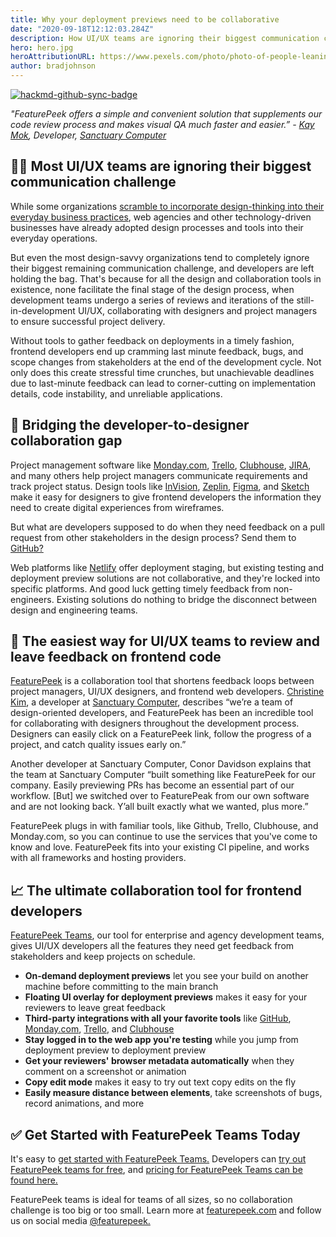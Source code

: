 ```yaml
---
title: Why your deployment previews need to be collaborative
date: "2020-09-18T12:12:03.284Z"
description: How UI/UX teams are ignoring their biggest communication challenge
hero: hero.jpg
heroAttributionURL: https://www.pexels.com/photo/photo-of-people-leaning-on-wooden-table-3183183/
author: bradjohnson
---
```


[![hackmd-github-sync-badge](https://hackmd.io/gNMaXn93Ss6JMT9TOCFp2Q/badge)](https://hackmd.io/gNMaXn93Ss6JMT9TOCFp2Q)


*"FeaturePeek offers a simple and convenient solution that supplements our code review process and makes visual QA much faster and easier.”*
*- [Kay Mok](https://github.com/mokaymokay), Developer, [Sanctuary Computer](https://www.sanctuary.computer/)*

## 🤦‍♀️ Most UI/UX teams are ignoring their biggest communication challenge

While some organizations [scramble to incorporate design-thinking into their everyday business practices](https://hbr.org/2018/09/why-design-thinking-works), web agencies and other technology-driven businesses have already adopted design processes and tools into their everyday operations.

But even the most design-savvy organizations tend to completely ignore their biggest remaining communication challenge, and developers are left holding the bag. That's because for all the design and collaboration tools in existence, none facilitate the final stage of the design process, when development teams undergo a series of reviews and iterations of the still-in-development UI/UX, collaborating with designers and project managers to ensure successful project delivery.

Without tools to gather feedback on deployments in a timely fashion, frontend developers end up cramming last minute feedback, bugs, and scope changes from stakeholders at the end of the development cycle. Not only does this create stressful time crunches, but unachievable deadlines due to last-minute feedback can lead to corner-cutting on implementation details, code instability, and unreliable applications.

## 💬 Bridging the developer-to-designer collaboration gap

Project management software like [Monday.com](http://Monday.com), [Trello](https://trello.com/), [Clubhouse](https://clubhouse.io/), [JIRA](https://www.atlassian.com/software/jira), and many others help project managers communicate requirements and track project status. Design tools like [InVision](https://www.invisionapp.com/), [Zeplin](https://zeplin.io/), [Figma](https://www.figma.com/), and [Sketch](https://www.sketch.com/) make it easy for designers to give frontend developers the information they need to create digital experiences from wireframes.

But what are developers supposed to do when they need feedback on a pull request from other stakeholders in the design process? Send them to [GitHub?](https://github.com/)

Web platforms like [Netlify](https://www.netlify.com/) offer deployment staging, but existing testing and deployment preview solutions are not collaborative, and they're locked into specific platforms. And good luck getting timely feedback from non-engineers. Existing solutions do nothing to bridge the disconnect between design and engineering teams.

## 👊 The easiest way for UI/UX teams to review and leave feedback on frontend code

[FeaturePeek](https://featurepeek.com/) is a collaboration tool that shortens feedback loops between project managers, UI/UX designers, and frontend web developers. [Christine Kim](https://github.com/chrismekim), a developer at [Sanctuary Computer](https://www.sanctuary.computer/), describes “we’re a team of design-oriented developers, and FeaturePeek has been an incredible tool for collaborating with designers throughout the development process. Designers can easily click on a FeaturePeek link, follow the progress of a project, and catch quality issues early on.”

Another developer at Sanctuary Computer, Conor Davidson explains that the team at Sanctuary Computer “built something like FeaturePeek for our company. Easily previewing PRs has become an essential part of our workflow. [But] we switched over to FeaturePeak from our own software and are not looking back. Y’all built exactly what we wanted, plus more.”

FeaturePeek plugs in with familiar tools, like Github, Trello, Clubhouse, and Monday.com, so you can continue to use the services that you've come to know and love. FeaturePeek fits into your existing CI pipeline, and works with all frameworks and hosting providers.

## 📈 The ultimate collaboration tool for frontend developers

[FeaturePeek Teams](https://featurepeek.com/product/teams), our tool for enterprise and agency development teams, gives UI/UX developers all the features they need get feedback from stakeholders and keep projects on schedule.

* **On-demand deployment previews** let you see your build on another machine before committing to the main branch
* **Floating UI overlay for deployment previews** makes it easy for your reviewers to leave great feedback
* **Third-party integrations with all your favorite tools** like [GitHub](https://github.com/), [Monday.com](http://Monday.com), [Trello](https://trello.com/), and [Clubhouse](https://clubhouse.io/)
* **Stay logged in to the web app you're testing** while you jump from deployment preview to deployment preview
* **Get your reviewers' browser metadata automatically** when they comment on a screenshot or animation
* **Copy edit mode** makes it easy to try out text copy edits on the fly
* **Easily measure distance between elements**, take screenshots of bugs, record animations, and more

## ✅ Get Started with FeaturePeek Teams Today

It's easy to [get started with FeaturePeek Teams.](https://featurepeek.com/how-it-works) Developers can [try out FeaturePeek teams for free](https://featurepeek.com/how-it-works), and [pricing for FeaturePeek Teams can be found here.](https://featurepeek.com/pricing)

FeaturePeek teams is ideal for teams of all sizes, so no collaboration challenge is too big or too small. Learn more at [featurepeek.com](http://www.featurepeek.com) and follow us on social media [@featurepeek.](https://twitter.com/featurepeek)
